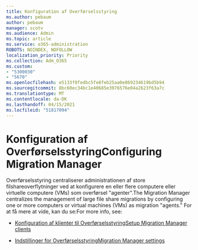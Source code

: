 ```yaml
---
title: Konfiguration af Overførselsstyring
ms.author: pebaum
author: pebaum
manager: scotv
ms.audience: Admin
ms.topic: article
ms.service: o365-administration
ROBOTS: NOINDEX, NOFOLLOW
localization_priority: Priority
ms.collection: Adm_O365
ms.custom:
- "5300030"
- "5670"
ms.openlocfilehash: e5133f0fedbc5fe8feb25aa0e869234619bd5b94
ms.sourcegitcommit: 8bc60ec34bc1e40685e3976576e04a2623f63a7c
ms.translationtype: MT
ms.contentlocale: da-DK
ms.lasthandoff: 04/15/2021
ms.locfileid: "51817094"
---
```

# <a name="configuring-migration-manager"></a><span data-ttu-id="bc95b-102">Konfiguration af Overførselsstyring</span><span class="sxs-lookup"><span data-stu-id="bc95b-102">Configuring Migration Manager</span></span>

<span data-ttu-id="bc95b-103">Overførselsstyring centraliserer administrationen af store filshareoverflytninger ved at konfigurere en eller flere computere eller virtuelle computere (VMs) som overførsel "agenter".</span><span class="sxs-lookup"><span data-stu-id="bc95b-103">The Migration Manager centralizes the management of large file share migrations by configuring one or more computers or virtual machines (VMs) as migration "agents."</span></span> <span data-ttu-id="bc95b-104">For at få mere at vide, kan du se:</span><span class="sxs-lookup"><span data-stu-id="bc95b-104">For more info, see:</span></span>

- [<span data-ttu-id="bc95b-105">Konfiguration af klienter til Overførselsstyring</span><span class="sxs-lookup"><span data-stu-id="bc95b-105">Setup Migration Manager clients</span></span>](https://docs.microsoft.com/sharepointmigration/mm-setup-clients)

- [<span data-ttu-id="bc95b-106">Indstillinger for Overførselsstyring</span><span class="sxs-lookup"><span data-stu-id="bc95b-106">Migration Manager settings</span></span>](https://docs.microsoft.com/sharepointmigration/mm-settings)
